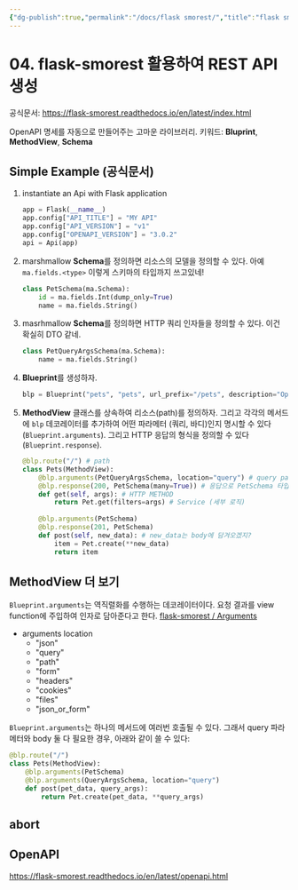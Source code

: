 ```yaml
---
{"dg-publish":true,"permalink":"/docs/flask smorest/","title":"flask smorest"}
---
```



# 04. flask-smorest 활용하여 REST API 생성

공식문서: <https://flask-smorest.readthedocs.io/en/latest/index.html>

OpenAPI 명세를 자동으로 만들어주는 고마운 라이브러리. 키워드: **Bluprint**, **MethodView**, **Schema**

## Simple Example (공식문서)

1. instantiate an Api with Flask application

    ```python
    app = Flask(__name__)
    app.config["API_TITLE"] = "MY API"
    app.config["API_VERSION"] = "v1"
    app.config["OPENAPI_VERSION"] = "3.0.2"
    api = Api(app)
    ```

2. marshmallow **Schema**를 정의하면 리소스의 모델을 정의할 수 있다. 아예 `ma.fields.<type>` 이렇게 스키마의 타입까지 쓰고있네!

    ```python
    class PetSchema(ma.Schema):
        id = ma.fields.Int(dump_only=True)
        name = ma.fields.String()
    ```

3. masrhmallow **Schema**를 정의하면 HTTP 쿼리 인자들을 정의할 수 있다. 이건 확실히 DTO 같네.

    ```python
    class PetQueryArgsSchema(ma.Schema):
        name = ma.fields.String()
    ```

4. **Blueprint**를 생성하자.

    ```python
    blp = Blueprint("pets", "pets", url_prefix="/pets", description="Operations on pets")
    ```

5. **MethodView** 클래스를 상속하여 리소스(path)를 정의하자. 그리고 각각의 메서드에 `blp` 데코레이터를 추가하여 어떤 파라메터 (쿼리, 바디)인지 명시할 수 있다(`Blueprint.arguments`). 그리고 HTTP 응답의 형식을 정의할 수 있다(`Blueprint.response`).

    ```python
    @blp.route("/") # path
    class Pets(MethodView):
        @blp.arguments(PetQueryArgsSchema, location="query") # query param으로 요청을 받겠다.
        @blp.response(200, PetSchema(many=True)) # 응답으로 PetSchema 타입을 주겠다. 그런데 리스트로 주겠다.
        def get(self, args): # HTTP METHOD
            return Pet.get(filters=args) # Service (세부 로직)
        
        @blp.arguments(PetSchema)
        @blp.response(201, PetSchema)
        def post(self, new_data): # new_data는 body에 담겨오겠지?
            item = Pet.create(**new_data)
            return item
    ```

## MethodView 더 보기

`Blueprint.arguments`는 역직렬화를 수행하는 데코레이터이다. 요청 결과를 view function에 주입하여 인자로 담아준다고 한다. [flask-smorest / Arguments](https://flask-smorest.readthedocs.io/en/latest/index.html)

- arguments location
  - "json"
  - "query"
  - "path"
  - "form"
  - "headers"
  - "cookies"
  - "files"
  - "json_or_form"

`Blueprint.arguments`는 하나의 메서드에 여러번 호출될 수 있다. 그래서 query 파라메터와 body 둘 다 필요한 경우, 아래와 같이 쓸 수 있다:

```python
@blp.route("/")
class Pets(MethodView):
    @blp.arguments(PetSchema)
    @blp.arguments(QueryArgsSchema, location="query")
    def post(pet_data, query_args):
        return Pet.create(pet_data, **query_args)
```

## abort

## OpenAPI 

<https://flask-smorest.readthedocs.io/en/latest/openapi.html>
